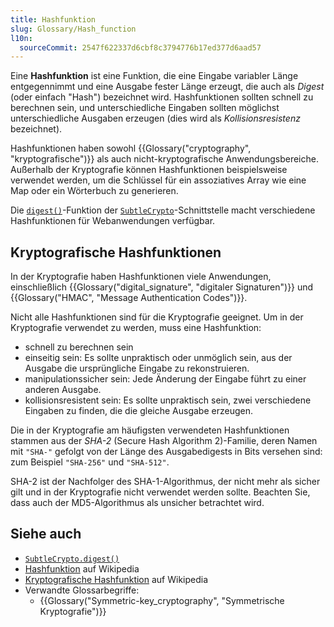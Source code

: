 ```yaml
---
title: Hashfunktion
slug: Glossary/Hash_function
l10n:
  sourceCommit: 2547f622337d6cbf8c3794776b17ed377d6aad57
---
```


Eine **Hashfunktion** ist eine Funktion, die eine Eingabe variabler Länge entgegennimmt und eine Ausgabe fester Länge erzeugt, die auch als _Digest_ (oder einfach "Hash") bezeichnet wird. Hashfunktionen sollten schnell zu berechnen sein, und unterschiedliche Eingaben sollten möglichst unterschiedliche Ausgaben erzeugen (dies wird als _Kollisionsresistenz_ bezeichnet).

Hashfunktionen haben sowohl {{Glossary("cryptography", "kryptografische")}} als auch nicht-kryptografische Anwendungsbereiche. Außerhalb der Kryptografie können Hashfunktionen beispielsweise verwendet werden, um die Schlüssel für ein assoziatives Array wie eine Map oder ein Wörterbuch zu generieren.

Die [`digest()`](/de/docs/Web/API/SubtleCrypto/digest)-Funktion der [`SubtleCrypto`](/de/docs/Web/API/SubtleCrypto)-Schnittstelle macht verschiedene Hashfunktionen für Webanwendungen verfügbar.

## Kryptografische Hashfunktionen

In der Kryptografie haben Hashfunktionen viele Anwendungen, einschließlich {{Glossary("digital_signature", "digitaler Signaturen")}} und {{Glossary("HMAC", "Message Authentication Codes")}}.

Nicht alle Hashfunktionen sind für die Kryptografie geeignet. Um in der Kryptografie verwendet zu werden, muss eine Hashfunktion:

- schnell zu berechnen sein
- einseitig sein: Es sollte unpraktisch oder unmöglich sein, aus der Ausgabe die ursprüngliche Eingabe zu rekonstruieren.
- manipulationssicher sein: Jede Änderung der Eingabe führt zu einer anderen Ausgabe.
- kollisionsresistent sein: Es sollte unpraktisch sein, zwei verschiedene Eingaben zu finden, die die gleiche Ausgabe erzeugen.

Die in der Kryptografie am häufigsten verwendeten Hashfunktionen stammen aus der _SHA-2_ (Secure Hash Algorithm 2)-Familie, deren Namen mit `"SHA-"` gefolgt von der Länge des Ausgabedigests in Bits versehen sind: zum Beispiel `"SHA-256"` und `"SHA-512"`.

SHA-2 ist der Nachfolger des SHA-1-Algorithmus, der nicht mehr als sicher gilt und in der Kryptografie nicht verwendet werden sollte. Beachten Sie, dass auch der MD5-Algorithmus als unsicher betrachtet wird.

## Siehe auch

- [`SubtleCrypto.digest()`](/de/docs/Web/API/SubtleCrypto/digest)
- [Hashfunktion](https://en.wikipedia.org/wiki/Hash_function) auf Wikipedia
- [Kryptografische Hashfunktion](https://en.wikipedia.org/wiki/Cryptographic_hash_function) auf Wikipedia
- Verwandte Glossarbegriffe:
  - {{Glossary("Symmetric-key_cryptography", "Symmetrische Kryptografie")}}
